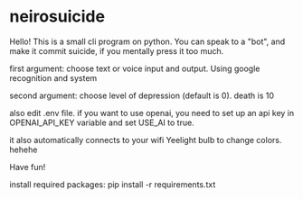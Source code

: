 # neirosuicide

Hello! This is a small cli program on python. You can speak to a "bot", and make it commit suicide, if you mentally press it too much.

first argument: choose text or voice input and output. Using google recognition and system

second argument: choose level of depression (default is 0). death is 10

also edit .env file. if you want to use openai, you need to set up an api key in OPENAI_API_KEY variable and set USE_AI to true.

it also automatically connects to your wifi Yeelight bulb to change colors. hehehe

Have fun!

install required packages: pip install -r requirements.txt
